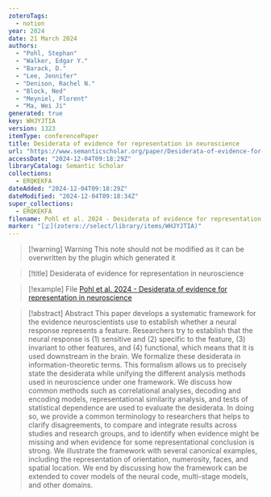 ```yaml
---
zoteroTags:
  - notion
year: 2024
date: 21 March 2024
authors:
  - "Pohl, Stephan"
  - "Walker, Edgar Y."
  - "Barack, D."
  - "Lee, Jennifer"
  - "Denison, Rachel N."
  - "Block, Ned"
  - "Meyniel, Florent"
  - "Ma, Wei Ji"
generated: true
key: WHJYJTIA
version: 1323
itemType: conferencePaper
title: Desiderata of evidence for representation in neuroscience
url: "https://www.semanticscholar.org/paper/Desiderata-of-evidence-for-representation-in-Pohl-Walker/a0f2d12a10f27993ad97a1351fa0bdb5056ef1dd"
accessDate: "2024-12-04T09:18:29Z"
libraryCatalog: Semantic Scholar
collections:
  - ERQKEKFA
dateAdded: "2024-12-04T09:18:29Z"
dateModified: "2024-12-04T09:18:34Z"
super_collections:
  - ERQKEKFA
filename: Pohl et al. 2024 - Desiderata of evidence for representation in neuroscience
marker: "[🇿](zotero://select/library/items/WHJYJTIA)"
---
```


>[!warning] Warning
> This note should not be modified as it can be overwritten by the plugin which generated it

> [!title] Desiderata of evidence for representation in neuroscience

> [!example] File
> [Pohl et al. 2024 - Desiderata of evidence for representation in neuroscience](Pohl%20et%20al.%202024%20-%20Desiderata%20of%20evidence%20for%20representation%20in%20neuroscience.pdf)

> [!abstract] Abstract
> This paper develops a systematic framework for the evidence neuroscientists use to establish whether a neural response represents a feature. Researchers try to establish that the neural response is (1) sensitive and (2) specific to the feature, (3) invariant to other features, and (4) functional, which means that it is used downstream in the brain. We formalize these desiderata in information-theoretic terms. This formalism allows us to precisely state the desiderata while unifying the different analysis methods used in neuroscience under one framework. We discuss how common methods such as correlational analyses, decoding and encoding models, representational similarity analysis, and tests of statistical dependence are used to evaluate the desiderata. In doing so, we provide a common terminology to researchers that helps to clarify disagreements, to compare and integrate results across studies and research groups, and to identify when evidence might be missing and when evidence for some representational conclusion is strong. We illustrate the framework with several canonical examples, including the representation of orientation, numerosity, faces, and spatial location. We end by discussing how the framework can be extended to cover models of the neural code, multi-stage models, and other domains.

